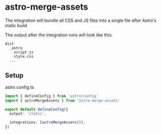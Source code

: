 # astro-merge-assets

The integration will bundle all CSS and JS files into a single file after Astro's static build.

The output after the integration runs will look like this:

```
dist
  _astro
    script.js
    style.css
  ...
```

## Setup

astro.config.ts

```ts
import { defineConfig } from 'astro/config'
import { astroMergeAssets } from 'astro-merge-assets'

export default defineConfig({
  output: 'static',

  integrations: [astroMergeAssets()],
})
```
